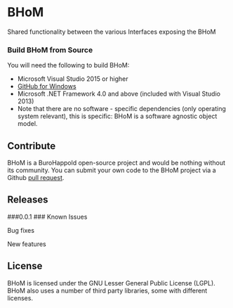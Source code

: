 # BHoM
Shared functionality between the various Interfaces exposing the BHoM

### Build BHoM from Source ###
You will need the following to build BHoM:

- Microsoft Visual Studio 2015 or higher
- [GitHub for Windows](https://windows.github.com/)
- Microsoft .NET Framework 4.0 and above (included with Visual Studio 2013)
- Note that there are no software - specific dependencies (only operating system relevant), this is specific: BHoM is a software agnostic object model.

## Contribute ##

BHoM is a BuroHappold open-source project and would be nothing without its community.  You can submit your own code to the BHoM project via a Github [pull request](https://help.github.com/articles/using-pull-requests).

## Releases ##
###0.0.1 ###
Known Issues

Bug fixes

New features

## License ##

BHoM is licensed under the GNU Lesser General Public License (LGPL). BHoM also uses a number of third party libraries, some with different licenses.

